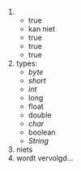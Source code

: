 1. 
	* true
	* kan niet
	* true
	* true
	* true
2. types: 
	* *byte*
	* *short*
	* *int*
	* long
	* float
	* double
	* *char*
	* boolean
	* *String*
3. niets
4. wordt vervolgd...